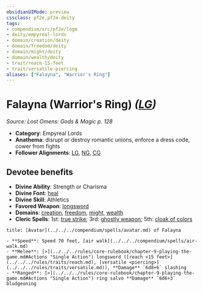 ```yaml
---
obsidianUIMode: preview
cssclass: pf2e,pf2e-deity
tags:
- compendium/src/pf2e/logm
- deity/empyreal-lords
- domain/creation/deity
- domain/freedom/deity
- domain/might/deity
- domain/wealth/deity
- trait/reach-15-feet
- trait/versatile-piercing
aliases: ["Falayna", "Warrior's Ring"]
---
```

# Falayna (Warrior's Ring) *([LG](../../../Rules/traits/lawful-goo-b1.md))*  
*Source: Lost Omens: Gods & Magic p. 128*  

- **Category**: Empyreal Lords
- **Anathema**: disrupt or destroy romantic unions, enforce a dress code, cower from fights
- **Follower Alignments**: [LG](../../../Rules/traits/lawful-goo-b1.md), [NG](../../../Rules/traits/neutral-good-b1.md), [CG](../../../Rules/traits/chaotic-good-b1.md)

## Devotee benefits

- **Divine Ability**: Strength or Charisma
- **Divine Font**: [heal](../../spells/heal.md)
- **Divine Skill**: Athletics
- **Favored Weapon**: [longsword](../../equipment/items/longsword.md)
- **Domains**: [creation](../domains.md#Creation), [freedom](../domains.md#Freedom), [might](../domains.md#Might), [wealth](../domains.md#Wealth)
- **Cleric Spells**: 1st: [true strike](../../spells/true-strike.md); 3rd: [ghostly weapon](../../spells/ghostly-weapon.md); 5th: [cloak of colors](../../spells/cloak-of-colors.md)

```ad-embed-avatar
title: [Avatar](../../../compendium/spells/avatar.md) of Falayna

- **Speed**: Speed 70 feet, [air walk](../../../compendium/spells/air-walk.md)
- **Melee**: [>](../../../rules/core-rulebook/chapter-9-playing-the-game.md#Actions "Single Action") longsword ([reach <15 feet>](../../../rules/traits/reach.md), [versatile <piercing>](../../../rules/traits/versatile.md)), **Damage** `6d8+6` slashing
- **Ranged**: [>](../../../rules/core-rulebook/chapter-9-playing-the-game.md#Actions "Single Action") ring salvo **Damage** `6d6+3` bludgeoning
```

